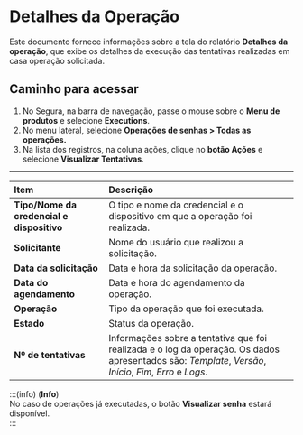 # Detalhes da Operação

Este documento fornece informações sobre a tela do relatório **Detalhes da operação**, que exibe os detalhes da execução das tentativas realizadas em casa operação solicitada.

## Caminho para acessar

1. No Segura, na barra de navegação, passe o mouse sobre o **Menu de produtos** e selecione **Executions**.  
2. No menu lateral, selecione **Operações de senhas > Todas as operações.**  
3. Na lista dos registros, na coluna ações, clique no **botão Ações** e selecione **Visualizar Tentativas**.

---
| **Item** | **Descrição** |
| :---- | :---- |
| **Tipo/Nome da credencial e dispositivo** | O tipo e nome da credencial e o dispositivo em que a operação foi realizada. |
| **Solicitante** | Nome do usuário que realizou a solicitação. |
| **Data da solicitação** | Data e hora da solicitação da operação. |
| **Data do agendamento** | Data e hora do agendamento da operação. |
| **Operação** | Tipo da operação que foi executada. |
| **Estado** | Status da operação. |
| **Nº de tentativas** | Informações sobre a tentativa que foi realizada e o log da operação. Os dados apresentados são: *Template*, *Versão*, *Início*, *Fim*, *Erro* e *Logs*. |

:::(info) (**Info**)  
No caso de operações já executadas, o botão **Visualizar senha** estará disponível.  
:::